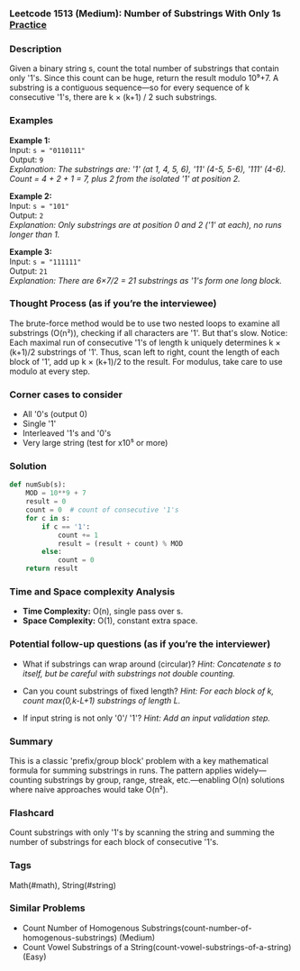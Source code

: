 ### Leetcode 1513 (Medium): Number of Substrings With Only 1s [Practice](https://leetcode.com/problems/number-of-substrings-with-only-1s)

### Description  
Given a binary string s, count the total number of substrings that contain only '1's. Since this count can be huge, return the result modulo 10⁹+7. A substring is a contiguous sequence—so for every sequence of k consecutive '1's, there are k × (k+1) / 2 such substrings.

### Examples  
**Example 1:**  
Input: `s = "0110111"`  
Output: `9`  
*Explanation: The substrings are: '1' (at 1, 4, 5, 6), '11' (4-5, 5-6), '111' (4-6). Count = 4 + 2 + 1 = 7, plus 2 from the isolated '1' at position 2.*

**Example 2:**  
Input: `s = "101"`  
Output: `2`  
*Explanation: Only substrings are at position 0 and 2 ('1' at each), no runs longer than 1.*

**Example 3:**  
Input: `s = "111111"`  
Output: `21`  
*Explanation: There are 6×7/2 = 21 substrings as '1's form one long block.*

### Thought Process (as if you’re the interviewee)  
The brute-force method would be to use two nested loops to examine all substrings (O(n²)), checking if all characters are '1'. But that's slow. Notice: Each maximal run of consecutive '1's of length k uniquely determines k × (k+1)/2 substrings of '1'. Thus, scan left to right, count the length of each block of '1', add up k × (k+1)/2 to the result. For modulus, take care to use modulo at every step.

### Corner cases to consider  
- All '0's (output 0)
- Single '1'
- Interleaved '1's and '0's
- Very large string (test for x10⁵ or more)

### Solution

```python
def numSub(s):
    MOD = 10**9 + 7
    result = 0
    count = 0  # count of consecutive '1's
    for c in s:
        if c == '1':
            count += 1
            result = (result + count) % MOD
        else:
            count = 0
    return result
```

### Time and Space complexity Analysis  
- **Time Complexity:** O(n), single pass over s.
- **Space Complexity:** O(1), constant extra space.

### Potential follow-up questions (as if you’re the interviewer)  
- What if substrings can wrap around (circular)?
  *Hint: Concatenate s to itself, but be careful with substrings not double counting.*

- Can you count substrings of fixed length?
  *Hint: For each block of k, count max(0,k-L+1) substrings of length L.*

- If input string is not only '0'/ '1'?
  *Hint: Add an input validation step.*

### Summary
This is a classic 'prefix/group block' problem with a key mathematical formula for summing substrings in runs. The pattern applies widely—counting substrings by group, range, streak, etc.—enabling O(n) solutions where naive approaches would take O(n²).


### Flashcard
Count substrings with only '1's by scanning the string and summing the number of substrings for each block of consecutive '1's.

### Tags
Math(#math), String(#string)

### Similar Problems
- Count Number of Homogenous Substrings(count-number-of-homogenous-substrings) (Medium)
- Count Vowel Substrings of a String(count-vowel-substrings-of-a-string) (Easy)